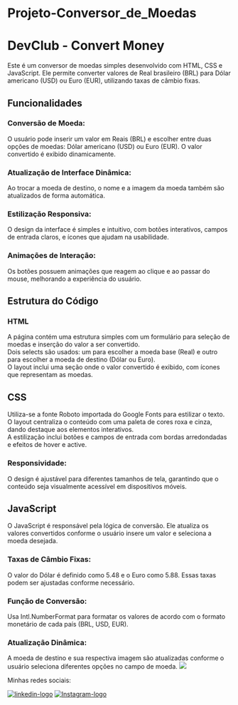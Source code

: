 # Projeto-Conversor_de_Moedas

<h1>DevClub - Convert Money </h1>
Este é um conversor de moedas simples desenvolvido com HTML, CSS e JavaScript. Ele permite converter valores de Real brasileiro (BRL) para Dólar americano (USD) ou Euro (EUR), utilizando taxas de câmbio fixas.

<h2>Funcionalidades </h2>
<h3>Conversão de Moeda: </h3> O usuário pode inserir um valor em Reais (BRL) e escolher entre duas opções de moedas: Dólar americano (USD) ou Euro (EUR). O valor convertido é exibido dinamicamente.
<h3>Atualização de Interface Dinâmica: </h3> Ao trocar a moeda de destino, o nome e a imagem da moeda também são atualizados de forma automática.
<h3>Estilização Responsiva: </h3> O design da interface é simples e intuitivo, com botões interativos, campos de entrada claros, e ícones que ajudam na usabilidade.
<h3>Animações de Interação: </h3> Os botões possuem animações que reagem ao clique e ao passar do mouse, melhorando a experiência do usuário.

<h2>Estrutura do Código </h2>
<h3>HTML</h3>
A página contém uma estrutura simples com um formulário para seleção de moedas e inserção do valor a ser convertido. <br>
Dois selects são usados: um para escolher a moeda base (Real) e outro para escolher a moeda de destino (Dólar ou Euro).<br>
O layout inclui uma seção onde o valor convertido é exibido, com ícones que representam as moedas.

<h2>CSS </h2>
Utiliza-se a fonte Roboto importada do Google Fonts para estilizar o texto.<br>
O layout centraliza o conteúdo com uma paleta de cores roxa e cinza, dando destaque aos elementos interativos.<br>
A estilização inclui botões e campos de entrada com bordas arredondadas e efeitos de hover e active.
<h3>Responsividade: </h3> O design é ajustável para diferentes tamanhos de tela, garantindo que o conteúdo seja visualmente acessível em dispositivos móveis.

<h2>JavaScript </h2>
O JavaScript é responsável pela lógica de conversão. Ele atualiza os valores convertidos conforme o usuário insere um valor e seleciona a moeda desejada.
<h3>Taxas de Câmbio Fixas: </h3> O valor do Dólar é definido como 5.48 e o Euro como 5.88. Essas taxas podem ser ajustadas conforme necessário.
<h3>Função de Conversão: </h3> Usa Intl.NumberFormat para formatar os valores de acordo com o formato monetário de cada país (BRL, USD, EUR).
<h3>Atualização Dinâmica: </h3> A moeda de destino e sua respectiva imagem são atualizadas conforme o usuário seleciona diferentes opções no campo de moeda.

<img src="assets/Previsao-Tempo.png">
<p>Minhas redes sociais:</p>
<a href="https://www.linkedin.com/in/murilo-tavares-7b3bbb304/"> <img src="https://img.shields.io/badge/LinkedIn-0077B5?style=for-the-badge&logo=linkedin&logoColor=white" alt="linkedin-logo"></a>
<a href="https://www.instagram.com/murilo__tt/"> <img src="https://img.shields.io/badge/Instagram-E4405F?style=for-the-badge&logo=instagram&logoColor=white" alt="Instagram-logo"></a>

